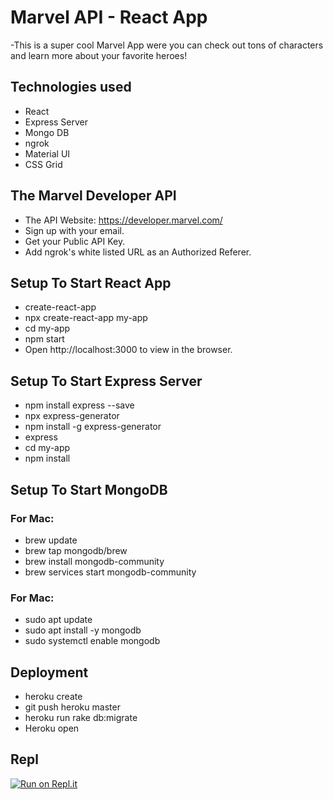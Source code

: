 # Marvel API  -  React App

-This is a super cool Marvel App were you can check out tons of characters and learn more about your favorite heroes!


## Technologies used
- React
- Express Server
- Mongo DB
- ngrok
- Material UI 
- CSS Grid


## The Marvel Developer API
- The API Website: https://developer.marvel.com/
- Sign up with your email.
- Get your Public API Key.
- Add ngrok's white listed URL as an Authorized Referer. 


## Setup To Start React App
- create-react-app
- npx create-react-app my-app
- cd my-app
- npm start
- Open http://localhost:3000 to view in the browser.


## Setup To Start Express Server
- npm install express --save
- npx express-generator
- npm install -g express-generator
- express
- cd my-app
- npm install


## Setup To Start MongoDB

### For Mac:
- brew update
- brew tap mongodb/brew
- brew install mongodb-community
- brew services start mongodb-community

### For Mac:
- sudo apt update
- sudo apt install -y mongodb
- sudo systemctl enable mongodb


## Deployment
- heroku create
- git push heroku master
- heroku run rake db:migrate
- Heroku open

## Repl 
[![Run on Repl.it](https://repl.it/badge/github/mj305/Marvel)](https://repl.it/github/mj305/Marvel)
